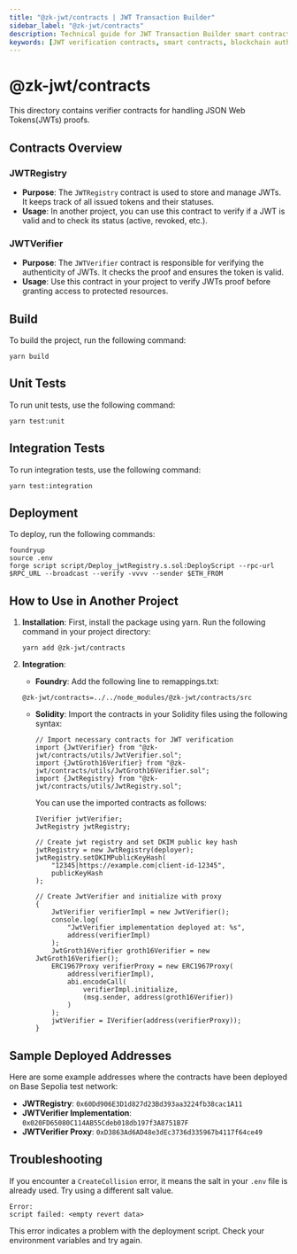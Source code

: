 ```yaml
---
title: "@zk-jwt/contracts | JWT Transaction Builder"
sidebar_label: "@zk-jwt/contracts"
description: Technical guide for JWT Transaction Builder smart contracts including JWTRegistry and JWTVerifier, with deployment instructions, integration examples, and troubleshooting tips
keywords: [JWT verification contracts, smart contracts, blockchain authentication, JWTRegistry, JWTVerifier, contract deployment, Foundry integration, proxy contracts, contract addresses,
---
```

# @zk-jwt/contracts 

This directory contains verifier contracts for handling JSON Web Tokens(JWTs) proofs. 

## Contracts Overview

### JWTRegistry

- **Purpose**: The `JWTRegistry` contract is used to store and manage JWTs. It keeps track of all issued tokens and their statuses.
- **Usage**: In another project, you can use this contract to verify if a JWT is valid and to check its status (active, revoked, etc.).

### JWTVerifier

- **Purpose**: The `JWTVerifier` contract is responsible for verifying the authenticity of JWTs. It checks the proof and ensures the token is valid.
- **Usage**: Use this contract in your project to verify JWTs proof before granting access to protected resources.

## Build

To build the project, run the following command:

```
yarn build
```

## Unit Tests

To run unit tests, use the following command:

```
yarn test:unit
```

## Integration Tests

To run integration tests, use the following command:

```
yarn test:integration
```

## Deployment

To deploy, run the following commands:

```
foundryup
source .env
forge script script/Deploy_jwtRegistry.s.sol:DeployScript --rpc-url $RPC_URL --broadcast --verify -vvvv --sender $ETH_FROM
```

## How to Use in Another Project

1. **Installation**: First, install the package using yarn. Run the following command in your project directory:

   ```
   yarn add @zk-jwt/contracts 
   ```

2. **Integration**: 

   - **Foundry**: Add the following line to remappings.txt:

   ```text
   @zk-jwt/contracts=../../node_modules/@zk-jwt/contracts/src
   ```

   - **Solidity**: Import the contracts in your Solidity files using the following syntax:

     ```solidity
     // Import necessary contracts for JWT verification
     import {JwtVerifier} from "@zk-jwt/contracts/utils/JwtVerifier.sol";
     import {JwtGroth16Verifier} from "@zk-jwt/contracts/utils/JwtGroth16Verifier.sol";
     import {JwtRegistry} from "@zk-jwt/contracts/utils/JwtRegistry.sol";
     ```

     You can use the imported contracts as follows:

     ```solidity
     IVerifier jwtVerifier;
     JwtRegistry jwtRegistry;

     // Create jwt registry and set DKIM public key hash
     jwtRegistry = new JwtRegistry(deployer);
     jwtRegistry.setDKIMPublicKeyHash(
         "12345|https://example.com|client-id-12345",
         publicKeyHash
     );

     // Create JwtVerifier and initialize with proxy
     {
         JwtVerifier verifierImpl = new JwtVerifier();
         console.log(
             "JwtVerifier implementation deployed at: %s",
             address(verifierImpl)
         );
         JwtGroth16Verifier groth16Verifier = new JwtGroth16Verifier();
         ERC1967Proxy verifierProxy = new ERC1967Proxy(
             address(verifierImpl),
             abi.encodeCall(
                 verifierImpl.initialize,
                 (msg.sender, address(groth16Verifier))
             )
         );
         jwtVerifier = IVerifier(address(verifierProxy));
     }
     ```

## Sample Deployed Addresses

Here are some example addresses where the contracts have been deployed on Base Sepolia test network:

- **JWTRegistry**: `0x60Dd906E3D1d827d23Bd393aa3224fb38cac1A11`
- **JWTVerifier Implementation**: `0x020FD65080C114AB55Cdeb018db197f3A8751B7F`
- **JWTVerifier Proxy**: `0xD3863Ad6AD48e3dEc3736d335967b4117f64ce49`

## Troubleshooting

If you encounter a `CreateCollision` error, it means the salt in your `.env` file is already used. Try using a different salt value.

```
Error:
script failed: <empty revert data>
```

This error indicates a problem with the deployment script. Check your environment variables and try again.